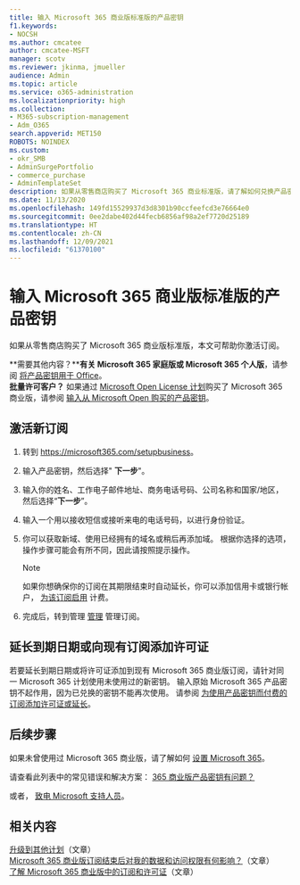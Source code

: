 ```yaml
---
title: 输入 Microsoft 365 商业版标准版的产品密钥
f1.keywords:
- NOCSH
ms.author: cmcatee
author: cmcatee-MSFT
manager: scotv
ms.reviewer: jkinma, jmueller
audience: Admin
ms.topic: article
ms.service: o365-administration
ms.localizationpriority: high
ms.collection:
- M365-subscription-management
- Adm_O365
search.appverid: MET150
ROBOTS: NOINDEX
ms.custom:
- okr_SMB
- AdminSurgePortfolio
- commerce_purchase
- AdminTemplateSet
description: 如果从零售商店购买了 Microsoft 365 商业标准版，请了解如何兑换产品密钥和激活订阅。
ms.date: 11/13/2020
ms.openlocfilehash: 149fd15529937d3d8301b90ccfeefcd3e76664e0
ms.sourcegitcommit: 0ee2dabe402d44fecb6856af98a2ef7720d25189
ms.translationtype: HT
ms.contentlocale: zh-CN
ms.lasthandoff: 12/09/2021
ms.locfileid: "61370100"
---
```

# <a name="enter-your-product-key-for-microsoft-365-business-standard"></a>输入 Microsoft 365 商业版标准版的产品密钥

如果从零售商店购买了 Microsoft 365 商业版标准版，本文可帮助你激活订阅。
  
 **需要其他内容？****有关 Microsoft 365 家庭版或 Microsoft 365 个人版**，请参阅 [将产品密钥用于 Office](https://support.microsoft.com/office/12a5763a-d45c-4685-8c95-a44500213759.aspx)。  
 **批量许可客户？** 如果通过 [Microsoft Open License 计划](https://go.microsoft.com/fwlink/p/?LinkID=613298)购买了 Microsoft 365 商业版，请参阅 [输入从 Microsoft Open 购买的产品密钥](purchases-from-microsoft-open.md)。
  
## <a name="activate-a-new-subscription"></a>激活新订阅

1. 转到 <a href="https://go.microsoft.com/fwlink/p/?LinkId=839911" target="_blank">https://microsoft365.com/setupbusiness</a>。

2. 输入产品密钥，然后选择" **下一步**"。

3. 输入你的姓名、工作电子邮件地址、商务电话号码、公司名称和国家/地区，然后选择“**下一步**”。

4. 输入一个用以接收短信或接听来电的电话号码，以进行身份验证。

5. 你可以获取新域、使用已经拥有的域名或稍后再添加域。 根据你选择的选项，操作步骤可能会有所不同，因此请按照提示操作。

    > [!NOTE]
    > 如果你想确保你的订阅在其期限结束时自动延长，你可以添加信用卡或银行帐户， [为该订阅启用](subscriptions/renew-your-subscription.md#turn-recurring-billing-off-or-on) 计费。

6. 完成后，转到管理 <a href="https://go.microsoft.com/fwlink/p/?linkid=2024339" target="_blank">管理</a> 管理订阅。

## <a name="extend-the-expiration-date-or-add-a-license-to-an-existing-subscription"></a>延长到期日期或向现有订阅添加许可证

若要延长到期日期或将许可证添加到现有 Microsoft 365 商业版订阅，请针对同一 Microsoft 365 计划使用未使用过的新密钥。 输入原始 Microsoft 365 产品密钥不起作用，因为已兑换的密钥不能再次使用。 请参阅 [为使用产品密钥而付费的订阅添加许可证或延长](licenses/add-licenses-using-product-key.md)。

## <a name="next-steps"></a>后续步骤

如果未曾使用过 Microsoft 365 商业版，请了解如何 [设置 Microsoft 365](../admin/setup/setup.md)。

请查看此列表中的常见错误和解决方案： [365 商业版产品密钥有问题？](product-key-errors-and-solutions.md)
  
或者， [致电 Microsoft 支持人员](../admin/get-help-support.md)。

## <a name="related-content"></a>相关内容

[升级到其他计划](./subscriptions/upgrade-to-different-plan.md)（文章）\
[ Microsoft 365 商业版订阅结束后对我的数据和访问权限有何影响？](./subscriptions/what-if-my-subscription-expires.md)（文章）\
[了解 Microsoft 365 商业版中的订阅和许可证](./licenses/subscriptions-and-licenses.md)（文章）
